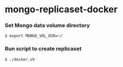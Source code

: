 # mongo-replicaset-docker

### Set Mongo data volume directory
```
$ export MONGO_VOL_DIR=~/
```

### Run script to create replicaset
```
$ ./docker.sh
```